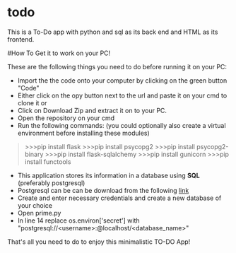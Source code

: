 # todo

This is a To-Do app with python and sql as its back end and HTML as its frontend.

#How To Get it to work on your PC!

These are the following things you need to do before running it on your PC:
- Import the the code onto your computer by clicking on the green button "Code"
-   Either click on the opy button next to the url and paste it on your cmd to clone it or
-   Click on Download Zip and extract it on to your PC.
- Open the repository on your cmd
- Run the following commands: (you could optionally also create a virtual environment before installing these modules)
> \>>>pip install flask
> \>>>pip install psycopg2
> \>>>pip install psycopg2-binary
> \>>>pip install flask-sqlalchemy
> \>>>pip install gunicorn
> \>>>pip install functools
- This application stores its information in a database using **SQL** (preferably postgresql)
-   Postgresql can be can be download from the following [link](https://www.postgresql.org/download/)
-   Create and enter necessary credentials and create a new database of your choice
- Open prime.py
-   In line 14 replace os.environ\['secret'] with "postgresql://\<username>:<password>@localhost/<database_name>"

That's all you need to do to enjoy this minimalistic TO-DO App!
